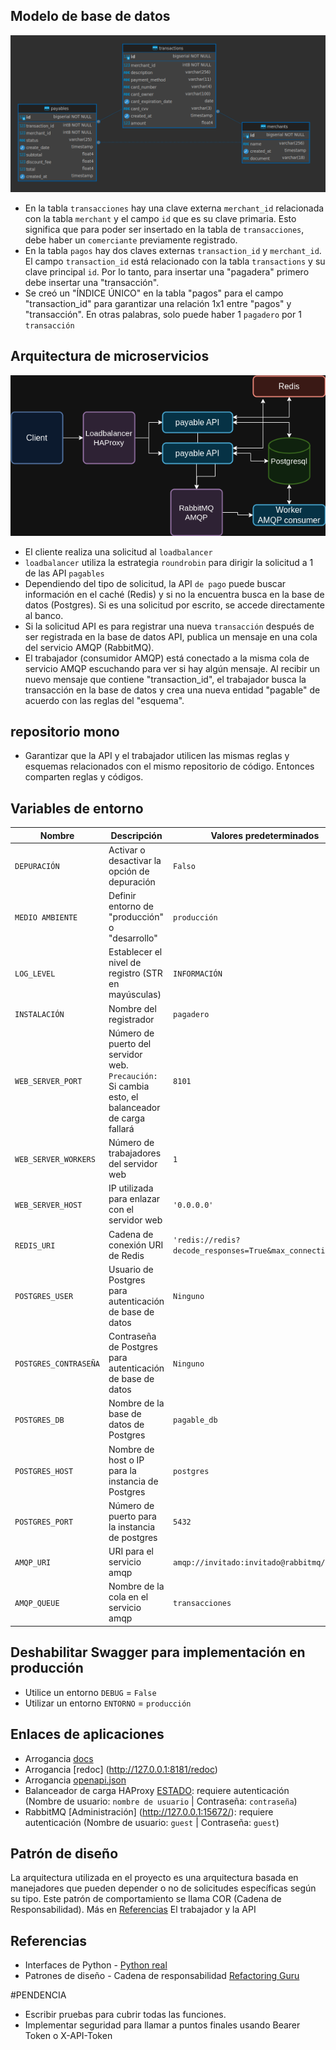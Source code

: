 ## Modelo de base de datos
![Diagrama de base de datos](images/database_diagram.png#center)
- En la tabla `transacciones` hay una clave externa `merchant_id` relacionada con la tabla `merchant` y el campo `id` que es su clave primaria. Esto significa que para poder ser insertado en la tabla de `transacciones`, debe haber un `comerciante` previamente registrado.
- En la tabla `pagos` hay dos claves externas `transaction_id` y `merchant_id`. El campo `transaction_id` está relacionado con la tabla `transactions` y su clave principal `id`. Por lo tanto, para insertar una "pagadera" primero debe insertar una "transacción".
- Se creó un "ÍNDICE ÚNICO" en la tabla "pagos" para el campo "transaction_id" para garantizar una relación 1x1 entre "pagos" y "transacción". En otras palabras, solo puede haber 1 `pagadero` por 1 `transacción`

## Arquitectura de microservicios
![Arquitectura de microservicios](images/arquitetura_payables.png#center)
- El cliente realiza una solicitud al `loadbalancer`
- `loadbalancer` utiliza la estrategia `roundrobin` para dirigir la solicitud a 1 de las API `pagables`
- Dependiendo del tipo de solicitud, la API `de pago` puede buscar información en el caché (Redis) y si no la encuentra busca en la base de datos (Postgres). Si es una solicitud por escrito, se accede directamente al banco.
- Si la solicitud API es para registrar una nueva `transacción` después de ser registrada en la base de datos API, publica un mensaje en una cola del servicio AMQP (RabbitMQ).
- El trabajador (consumidor AMQP) está conectado a la misma cola de servicio AMQP escuchando para ver si hay algún mensaje. Al recibir un nuevo mensaje que contiene "transaction_id", el trabajador busca la transacción en la base de datos y crea una nueva entidad "pagable" de acuerdo con las reglas del "esquema".

## repositorio mono
- Garantizar que la API y el trabajador utilicen las mismas reglas y esquemas relacionados con el mismo repositorio de código. Entonces comparten reglas y códigos.

## Variables de entorno

| Nombre | Descripción | Valores predeterminados |
| -------------------- | ------------------------------------------------ | -------------- |
| `DEPURACIÓN` | Activar o desactivar la opción de depuración | `Falso` |
| `MEDIO AMBIENTE` | Definir entorno de "producción" o "desarrollo" | `producción` |
| `LOG_LEVEL` | Establecer el nivel de registro (STR en mayúsculas) | `INFORMACIÓN` |
| `INSTALACIÓN` | Nombre del registrador | `pagadero` |
| `WEB_SERVER_PORT` | Número de puerto del servidor web. `Precaución:` Si cambia esto, el balanceador de carga fallará | `8101` |
| `WEB_SERVER_WORKERS` | Número de trabajadores del servidor web | `1` |
| `WEB_SERVER_HOST` | IP utilizada para enlazar con el servidor web | `'0.0.0.0'` |
| `REDIS_URI` | Cadena de conexión URI de Redis | `'redis://redis?decode_responses=True&max_connections=10'` |
| `POSTGRES_USER` | Usuario de Postgres para autenticación de base de datos | `Ninguno` |
| `POSTGRES_CONTRASEÑA` | Contraseña de Postgres para autenticación de base de datos | `Ninguno` |
| `POSTGRES_DB` | Nombre de la base de datos de Postgres | `pagable_db` |
| `POSTGRES_HOST` | Nombre de host o IP para la instancia de Postgres | `postgres` |
| `POSTGRES_PORT` | Número de puerto para la instancia de postgres | `5432` |
| `AMQP_URI` | URI para el servicio amqp | `amqp://invitado:invitado@rabbitmq/` |
| `AMQP_QUEUE` | Nombre de la cola en el servicio amqp | `transacciones` |

## Deshabilitar Swagger para implementación en producción
- Utilice un entorno `DEBUG` = `False`
- Utilizar un entorno `ENTORNO` = `producción`

## Enlaces de aplicaciones
- Arrogancia [docs](http://127.0.0.1:8181/docs)
- Arrogancia [redoc] (http://127.0.0.1:8181/redoc)
- Arrogancia [openapi.json](http://127.0.0.1:8181/openapi.json)
- Balanceador de carga HAProxy [ESTADO](http://127.0.0.1:8100/monitoring): requiere autenticación (Nombre de usuario: `nombre de usuario` | Contraseña: `contraseña`)
- RabbitMQ [Administración] (http://127.0.0.1:15672/): requiere autenticación (Nombre de usuario: `guest` | Contraseña: `guest`)


## Patrón de diseño
La arquitectura utilizada en el proyecto es una arquitectura basada en manejadores que pueden depender o no de solicitudes específicas según su tipo. Este patrón de comportamiento se llama COR (Cadena de Responsabilidad). Más en [Referencias](#referencias)
El trabajador y la API


## Referencias
- Interfaces de Python - [Python real](https://realpython.com/python-interface/)
- Patrones de diseño - Cadena de responsabilidad [Refactoring Guru](https://refactoring.guru/design-patterns/chain-of-responsibility)

#PENDENCIA
   - Escribir pruebas para cubrir todas las funciones.
   - Implementar seguridad para llamar a puntos finales usando Bearer Token o X-API-Token